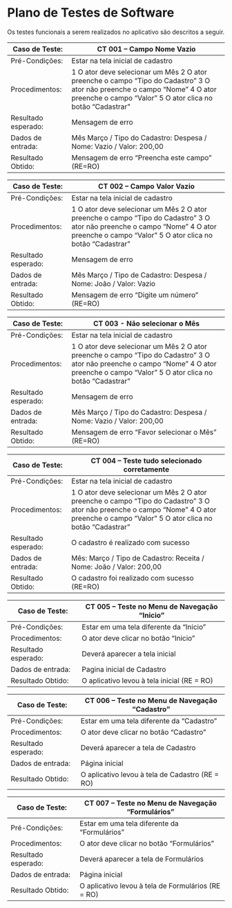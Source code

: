# Plano de Testes de Software

Os testes funcionais a serem realizados no aplicativo são descritos a seguir.

|Caso de Teste: |CT 001 – Campo Nome Vazio|
|------|-----------------------------------------|
|Pré-Condições: |Estar na tela inicial de cadastro |
|Procedimentos: |1 O ator deve selecionar um Mês 2 O ator preenche o campo “Tipo do Cadastro” 3 O ator não preenche o campo “Nome” 4 O ator preenche o campo “Valor” 5 O ator clica no botão “Cadastrar” |
|Resultado esperado: |Mensagem de erro |
|Dados de entrada: |Mês Março / Tipo do Cadastro: Despesa / Nome: Vazio / Valor: 200,00 |
|Resultado Obtido: |Mensagem de erro “Preencha este campo”  (RE=RO) |

|Caso de Teste: |CT 002 – Campo Valor Vazio|
|------|-----------------------------------------|
|Pré-Condições: |Estar na tela inicial de cadastro |
|Procedimentos: |1 O ator deve selecionar um Mês 2 O ator preenche o campo “Tipo do Cadastro” 3 O ator não preenche o campo “Nome” 4 O ator preenche o campo “Valor” 5 O ator clica no botão “Cadastrar” |
|Resultado esperado: |Mensagem de erro |
|Dados de entrada: |Mês Março / Tipo de Cadastro: Despesa / Nome: João / Valor: Vazio  |
|Resultado Obtido: |Mensagem de erro “Digite um número” (RE=RO)  |

|Caso de Teste: |CT 003 - Não selecionar o Mês|
|------|-----------------------------------------|
|Pré-Condições: |Estar na tela inicial de cadastro |
|Procedimentos: |1 O ator deve selecionar um Mês 2 O ator preenche o campo “Tipo do Cadastro” 3 O ator não preenche o campo “Nome” 4 O ator preenche o campo “Valor” 5 O ator clica no botão “Cadastrar” |
|Resultado esperado: |Mensagem de erro |
|Dados de entrada: |Mês Março / Tipo do Cadastro: Despesa / Nome: Vazio / Valor: 200,00 |
|Resultado Obtido: |Mensagem de erro “Favor selecionar o Mês” (RE=RO)  |

|Caso de Teste: |CT 004 – Teste tudo selecionado corretamente |
|------|-----------------------------------------|
|Pré-Condições: |Estar na tela inicial de cadastro |
|Procedimentos: |1 O ator deve selecionar um Mês 2 O ator preenche o campo “Tipo do Cadastro” 3 O ator não preenche o campo “Nome” 4 O ator preenche o campo “Valor” 5 O ator clica no botão “Cadastrar” |
|Resultado esperado: |O cadastro é realizado com sucesso |
|Dados de entrada: |Mês: Março / Tipo de Cadastro: Receita / Nome: João / Valor: 200,00  |
|Resultado Obtido: |O cadastro foi realizado com sucesso (RE=RO)  |

|Caso de Teste: |CT 005 – Teste no Menu de Navegação “Inicio” |
|------|-----------------------------------------|
|Pré-Condições: |Estar em uma tela diferente da “Inicio”  |
|Procedimentos: | O ator deve clicar no botão “Inicio”  |
|Resultado esperado: |Deverá aparecer a tela inicial  |
|Dados de entrada: |Pagina inicial de Cadastro  |
|Resultado Obtido: |O aplicativo  levou à tela inicial (RE = RO)  |

|Caso de Teste: |CT 006 – Teste no Menu de Navegação “Cadastro” |
|------|-----------------------------------------|
|Pré-Condições: |Estar em uma tela diferente da “Cadastro”  |
|Procedimentos: | O ator deve clicar no botão “Cadastro”|
|Resultado esperado: |Deverá aparecer a tela de Cadastro  |
|Dados de entrada: |Página inicial  |
|Resultado Obtido: |O aplicativo levou à tela de Cadastro (RE = RO)   |

|Caso de Teste: |CT 007 – Teste no Menu de Navegação “Formulários”  |
|------|-----------------------------------------|
|Pré-Condições: |Estar em uma tela diferente da “Formulários”   |
|Procedimentos: | O ator deve clicar no botão “Formulários”|
|Resultado esperado: |Deverá aparecer a tela de Formulários  |
|Dados de entrada: |Página inicial  |
|Resultado Obtido: |O aplicativo levou à tela de Formulários (RE = RO)    |
